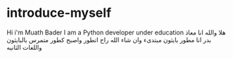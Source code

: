 # introduce-myself
Hi i'm Muath Bader 
I am a Python developer under education
هلا والله انا معاذ بدر
انا مطور بايثون مبتدىء وان شاء الله راح اتطور واصبح كطور متمرس بالبايثون واللغات الثانيه 
